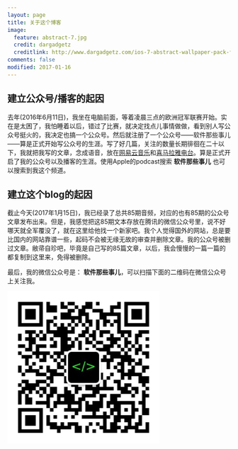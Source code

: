 ```yaml
---
layout: page
title: 关于这个博客
image:
  feature: abstract-7.jpg
  credit: dargadgetz
  creditlink: http://www.dargadgetz.com/ios-7-abstract-wallpaper-pack-for-iphone-5-and-ipod-touch-retina/
comments: false
modified: 2017-01-16
---
```

## 建立公众号/播客的起因

去年(2016年6月11日)，我坐在电脑前面，等着凌晨三点的欧洲冠军联赛开始。实在是太困了，我怕睡着以后，错过了比赛，就决定找点儿事情做做，看到别人写公众号挺火的，我决定也搞一个公众号。然后就注册了一个公众号——软件那些事儿——算是正式开始写公众号的生涯。写了好几篇，关注的数量长期徘徊在二十以下，我就把我写的文章，念成语音，放在[网易云音乐](http://music.163.com/#/djradio?id=336387122)和[喜马拉雅电台](http://www.ximalaya.com/46905980/album/4494083)。算是正式开启了我的公众号以及播客的生涯。使用Apple的podcast搜索 **软件那些事儿** 也可以搜索到我这个频道。

## 建立这个blog的起因

截止今天(2017年1月15日)，我已经录了总共85期音频，对应的也有85期的公众号文章发布出来。但是，我感觉把这85期文本存放在腾讯的微信公众号里，说不好哪天就全军覆没了，就在这里给他找一个新家吧。我个人觉得国外的网站，总是要比国内的网站靠谱一些，起码不会被无缘无故的审查并删除文章。我的公众号被删过文章。敝帚自珍吧，毕竟是自己写的85篇文章，以后，我会慢慢的一篇一篇的都复制到这里来，免得被删除。

最后，我的微信公众号是： __软件那些事儿__，可以扫描下面的二维码在微信公众号上关注我。

![weixin](weixin.jpg)
